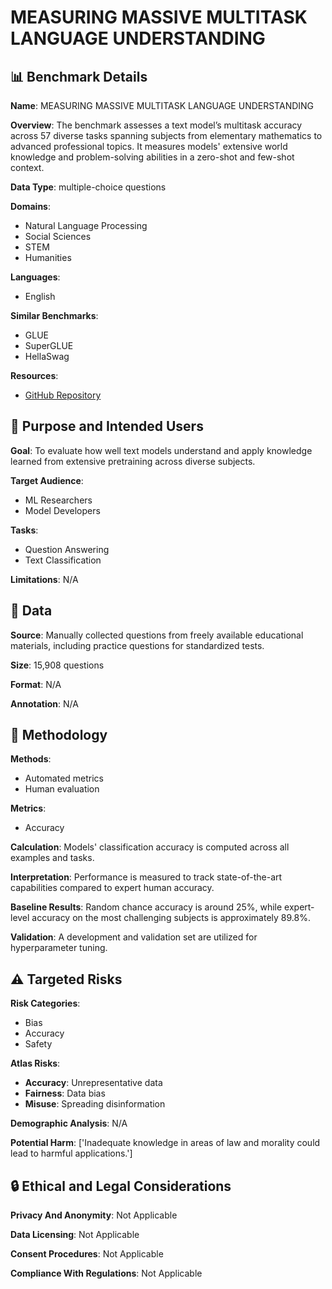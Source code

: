 # MEASURING MASSIVE MULTITASK LANGUAGE UNDERSTANDING

## 📊 Benchmark Details

**Name**: MEASURING MASSIVE MULTITASK LANGUAGE UNDERSTANDING

**Overview**: The benchmark assesses a text model’s multitask accuracy across 57 diverse tasks spanning subjects from elementary mathematics to advanced professional topics. It measures models' extensive world knowledge and problem-solving abilities in a zero-shot and few-shot context.

**Data Type**: multiple-choice questions

**Domains**:
- Natural Language Processing
- Social Sciences
- STEM
- Humanities

**Languages**:
- English

**Similar Benchmarks**:
- GLUE
- SuperGLUE
- HellaSwag

**Resources**:
- [GitHub Repository](https://github.com/hendrycks/test)

## 🎯 Purpose and Intended Users

**Goal**: To evaluate how well text models understand and apply knowledge learned from extensive pretraining across diverse subjects.

**Target Audience**:
- ML Researchers
- Model Developers

**Tasks**:
- Question Answering
- Text Classification

**Limitations**: N/A

## 💾 Data

**Source**: Manually collected questions from freely available educational materials, including practice questions for standardized tests.

**Size**: 15,908 questions

**Format**: N/A

**Annotation**: N/A

## 🔬 Methodology

**Methods**:
- Automated metrics
- Human evaluation

**Metrics**:
- Accuracy

**Calculation**: Models' classification accuracy is computed across all examples and tasks.

**Interpretation**: Performance is measured to track state-of-the-art capabilities compared to expert human accuracy.

**Baseline Results**: Random chance accuracy is around 25%, while expert-level accuracy on the most challenging subjects is approximately 89.8%.

**Validation**: A development and validation set are utilized for hyperparameter tuning.

## ⚠️ Targeted Risks

**Risk Categories**:
- Bias
- Accuracy
- Safety

**Atlas Risks**:
- **Accuracy**: Unrepresentative data
- **Fairness**: Data bias
- **Misuse**: Spreading disinformation

**Demographic Analysis**: N/A

**Potential Harm**: ['Inadequate knowledge in areas of law and morality could lead to harmful applications.']

## 🔒 Ethical and Legal Considerations

**Privacy And Anonymity**: Not Applicable

**Data Licensing**: Not Applicable

**Consent Procedures**: Not Applicable

**Compliance With Regulations**: Not Applicable

